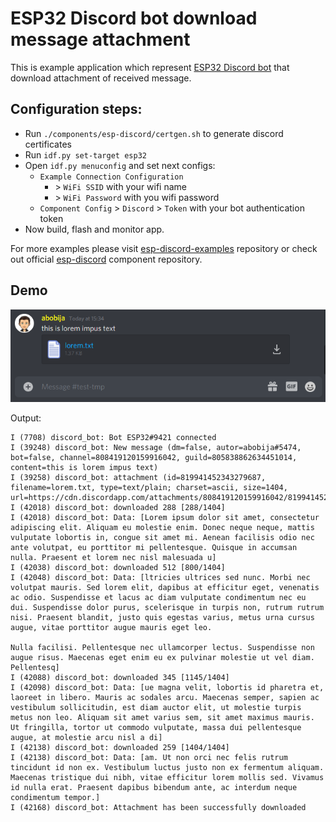 # ESP32 Discord bot download message attachment

This is example application which represent [ESP32 Discord bot](https://github.com/abobija/esp-discord) that download attachment of received message.

## Configuration steps:

- Run `./components/esp-discord/certgen.sh` to generate discord certificates
- Run `idf.py set-target esp32`
- Open `idf.py menuconfig` and set next configs:
  - `Example Connection Configuration`
    - \> `WiFi SSID` with your wifi name
    - \> `WiFi Password` with you wifi password
  - `Component Config` > `Discord` > `Token` with your bot authentication token
- Now build, flash and monitor app.

For more examples please visit [esp-discord-examples](https://github.com/abobija/esp-discord-examples) repository or check out official [esp-discord](https://github.com/abobija/esp-discord) component repository.

## Demo

![Chat](docs/chat.png)

Output:

```
I (7708) discord_bot: Bot ESP32#9421 connected
I (39248) discord_bot: New message (dm=false, autor=abobija#5474, bot=false, channel=808419120159916042, guild=805838862634451014, content=this is lorem impus text)
I (39258) discord_bot: attachment (id=819941452343279687, filename=lorem.txt, type=text/plain; charset=ascii, size=1404, url=https://cdn.discordapp.com/attachments/808419120159916042/819941452343279687/lorem.txt)
I (42018) discord_bot: downloaded 288 [288/1404]
I (42018) discord_bot: Data: [Lorem ipsum dolor sit amet, consectetur adipiscing elit. Aliquam eu molestie enim. Donec neque neque, mattis vulputate lobortis in, congue sit amet mi. Aenean facilisis odio nec ante volutpat, eu porttitor mi pellentesque. Quisque in accumsan nulla. Praesent et lorem nec nisl malesuada u]
I (42038) discord_bot: downloaded 512 [800/1404]
I (42048) discord_bot: Data: [ltricies ultrices sed nunc. Morbi nec volutpat mauris. Sed lorem elit, dapibus at efficitur eget, venenatis ac odio. Suspendisse et lacus ac diam vulputate condimentum nec eu dui. Suspendisse dolor purus, scelerisque in turpis non, rutrum rutrum nisi. Praesent blandit, justo quis egestas varius, metus urna cursus augue, vitae porttitor augue mauris eget leo.

Nulla facilisi. Pellentesque nec ullamcorper lectus. Suspendisse non augue risus. Maecenas eget enim eu ex pulvinar molestie ut vel diam. Pellentesq]
I (42088) discord_bot: downloaded 345 [1145/1404]
I (42098) discord_bot: Data: [ue magna velit, lobortis id pharetra et, laoreet in libero. Mauris ac sodales arcu. Maecenas semper, sapien ac vestibulum sollicitudin, est diam auctor elit, ut molestie turpis metus non leo. Aliquam sit amet varius sem, sit amet maximus mauris. Ut fringilla, tortor ut commodo vulputate, massa dui pellentesque augue, at molestie arcu nisl a di]
I (42138) discord_bot: downloaded 259 [1404/1404]
I (42138) discord_bot: Data: [am. Ut non orci nec felis rutrum tincidunt id non ex. Vestibulum luctus justo non ex fermentum aliquam. Maecenas tristique dui nibh, vitae efficitur lorem mollis sed. Vivamus id nulla erat. Praesent dapibus bibendum ante, ac interdum neque condimentum tempor.]
I (42168) discord_bot: Attachment has been successfully downloaded
```